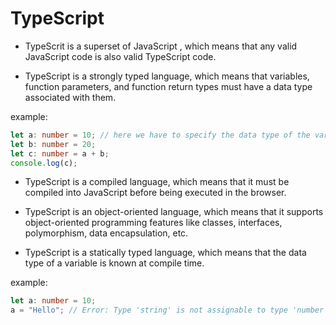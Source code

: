 # TypeScript
- TypeScrit is a superset of JavaScript , which means that any valid JavaScript code is also valid TypeScript code. 

- TypeScript is a strongly typed language, which means that variables, function parameters, and function return types must have a data type associated with them.

example:
```typescript
let a: number = 10; // here we have to specify the data type of the variable 
let b: number = 20;
let c: number = a + b;
console.log(c);
```


- TypeScript is a compiled language, which means that it must be compiled into JavaScript before being executed in the browser.

- TypeScript is an object-oriented language, which means that it supports object-oriented programming features like classes, interfaces, polymorphism, data encapsulation, etc.

- TypeScript is a statically typed language, which means that the data type of a variable is known at compile time.

example:
```typescript
let a: number = 10;
a = "Hello"; // Error: Type 'string' is not assignable to type 'number'.
```
